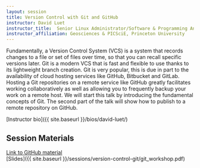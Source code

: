 ```yaml
---
layout: session
title: Version Control with Git and GitHub
instructor: David Luet
instructor_title:  Senior Linux Administrator/Software & Programming Analyst
instructor_affiliation: Geosciences & PICSciE, Princeton University
---
```




Fundamentally, a Version Control System (VCS) is a system that records changes to a file or set of files over time, so that you can recall specific versions later. Git is a modern VCS that is fast and flexible to use thanks to its lightweight branch creation. Git is very popular, this is due in part to the availability of cloud hosting services like GitHub, Bitbucket and GitLab. Hosting a Git repositories on a remote service like GitHub greatly facilitates working collaboratively as well as allowing you to frequently backup your work on a remote host.
We will start this talk by introducing the fundamental concepts of Git. The second part of the talk will show how to publish to a remote repository on GitHub.

[Instructor bio]({{ site.baseurl }}/bios/david-luet/)

## Session Materials ##
[Link to GitHub material](http://luet.princeton.edu/git/)  
[Slides]({{ site.baseurl }}/sessions/version-control-git/git_workshop.pdf)  
